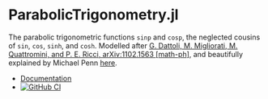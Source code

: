 # ParabolicTrigonometry.jl

The parabolic trigonometric functions `sinp` and `cosp`, the neglected
cousins of `sin`, `cos`, `sinh`, and `cosh`. Modelled after
[G. Dattoli, M. Migliorati, M. Quattromini, and P. E. Ricci,
arXiv:1102.1563 [math-ph]](https://arxiv.org/abs/1102.1563), and
beautifully explained by Michael Penn
[here](https://www.youtube.com/watch?v=uIgt-H7l5As).

* [Documentation](https://eschnett.github.io/ParabolicTrigonometry.jl/dev/)
* [![GitHub
  CI](https://github.com/eschnett/ParabolicTrigonometry.jl/workflows/CI/badge.svg)](https://github.com/eschnett/ParabolicTrigonometry.jl/actions)

